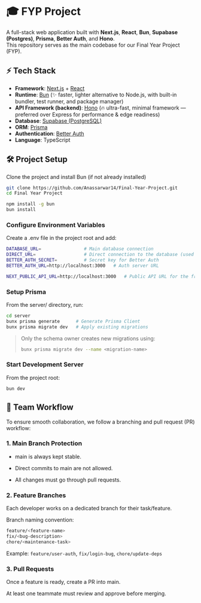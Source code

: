 # 🎓 FYP Project

A full-stack web application built with **Next.js**, **React**, **Bun**, **Supabase (Postgres)**, **Prisma**, **Better Auth**, and **Hono**.  
This repository serves as the main codebase for our Final Year Project (FYP).  


## ⚡ Tech Stack

- **Framework**: [Next.js](https://nextjs.org) + [React](https://react.dev)  
- **Runtime**: [Bun](https://bun.sh) (✨ faster, lighter alternative to Node.js, with built-in bundler, test runner, and package manager)  
- **API Framework (backend)**: [Hono](https://hono.dev) (🔥 ultra-fast, minimal framework — preferred over Express for performance & edge readiness)  
- **Database**: [Supabase (PostgreSQL)](https://supabase.com)  
- **ORM**: [Prisma](https://www.prisma.io)  
- **Authentication**: [Better Auth](https://better-auth.com)  
- **Language**: TypeScript  

## 🛠️ Project Setup

Clone the project and install Bun (if not already installed)
```bash
git clone https://github.com/Anassarwar14/Final-Year-Project.git
cd Final Year Project

npm install -g bun
bun install
```

### Configure Environment Variables

Create a .env file in the project root and add:
```bash
DATABASE_URL=                # Main database connection
DIRECT_URL=                  # Direct connection to the database (used for migrations)
BETTER_AUTH_SECRET=          # Secret key for Better Auth
BETTER_AUTH_URL=http://localhost:3000   # Auth server URL

NEXT_PUBLIC_API_URL=http://localhost:3000   # Public API URL for the frontend
```
### Setup Prisma

From the server/ directory, run:
```bash
cd server
bunx prisma generate      # Generate Prisma Client
bunx prisma migrate dev   # Apply existing migrations
```

> Only the schema owner creates new migrations using:
> ```bash
> bunx prisma migrate dev --name <migration-name>
> ```
### Start Development Server

From the project root:
```bash
bun dev
```
## 👥 Team Workflow

To ensure smooth collaboration, we follow a branching and pull request (PR) workflow:

### 1. Main Branch Protection

- main is always kept stable.

- Direct commits to main are not allowed.

- All changes must go through pull requests.

### 2. Feature Branches

Each developer works on a dedicated branch for their task/feature.

Branch naming convention:
```bash
feature/<feature-name>
fix/<bug-description>
chore/<maintenance-task>
```
Example: `feature/user-auth`, `fix/login-bug`, `chore/update-deps`
### 3. Pull Requests

Once a feature is ready, create a PR into main.

At least one teammate must review and approve before merging.
